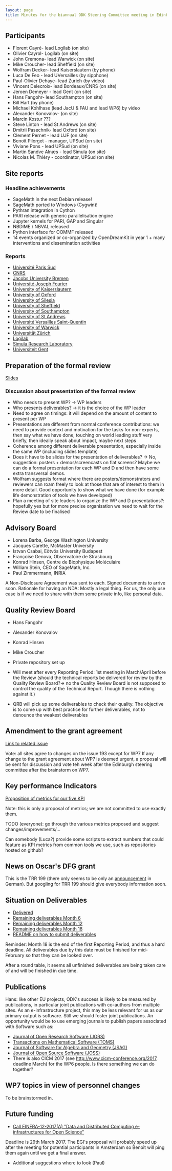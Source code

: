 ```yaml
---
layout: page
title: Minutes for the biannual ODK Steering Committee meeting in Edinburgh
---
```


## Participants

- Florent Cayré- lead Logilab (on site)
- Olivier Cayrol- Logilab (on site)
- John Cremona- lead Warwick (on site)
- Mike Croucher- lead Sheffield (on site)
- Wolfram Decker- lead Kaiserslautern (by phone)
- Luca De Feo - lead UVersailles (by sipphone)
- Paul-Olivier Dehaye- lead Zurich (by video)
- Vincent Delecroix- lead Bordeaux/CNRS (on site)
- Jeroen Demeyer - lead Gent (on site)
- Hans Fangohr- lead Southampton (on site)
- Bill Hart (by phone)
- Michael Kohlhase (lead JacU & FAU and lead WP6) by video
- Alexander Konovalov- (on site)
- Marcin Kostur ???
- Steve Linton - lead St Andrews (on site)
- Dmitrii Pasechnik- lead Oxford (on site)
- Clement Pernet - lead UJF (on site)
- Benoît Pilorget - manager, UPSud (on site)
- Viviane Pons - lead UPSud (on site)
- Martin Sandve Alnæs - lead Simula (on site)
- Nicolas M. Thiéry - coordinator, UPSud (on site)


## Site reports

### Headline achievements

- SageMath in the next Debian release!
- SageMath ported to Windows (Cygwin)!
- Pythran integration in Cython
- PARI release with generic parallelisation engine
- Jupyter kernels for PARI, GAP and Singular
- NBDIME / NBVAL released
- Python interface for OOMMF released
- 14 events organized or co-organized by OpenDreamKit in year 1 + many interventions and dissemination activities

### Reports

- [Université Paris Sud](http://opendreamkit.org/meetings/2017-01-19-EdinburghSteeringCommittee/ProgressReports/ParisSud )
- [CNRS](http://opendreamkit.org/meetings/2017-01-19-EdinburghSteeringCommittee/ProgressReports/CNRS )
- [Jacobs University Bremen](http://opendreamkit.org/meetings/2017-01-19-EdinburghSteeringCommittee/ProgressReports/JacU )
- [Université Joseph Fourier](http://opendreamkit.org/meetings/2017-01-19-EdinburghSteeringCommittee/ProgressReports/UJF )
- [University of Kaiserslautern](http://opendreamkit.org/meetings/2017-01-19-EdinburghSteeringCommittee/ProgressReports/Kaiserslautern )
- [University of Oxford](http://opendreamkit.org/meetings/2017-01-19-EdinburghSteeringCommittee/ProgressReports/Oxford )
- [University of Silesia](http://opendreamkit.org/meetings/2017-01-19-EdinburghSteeringCommittee/ProgressReports/Silesia )
- [University of Sheffield](http://opendreamkit.org/meetings/2017-01-19-EdinburghSteeringCommittee/ProgressReports/Sheffield )
- [University of Southampton](http://opendreamkit.org/meetings/2017-01-19-EdinburghSteeringCommittee/ProgressReports/southampton.pdf )
- [University of St Andrews](http://opendreamkit.org/meetings/2017-01-19-EdinburghSteeringCommittee/ProgressReports/StAndrews )
- [Université Versailles Saint-Quentin](http://opendreamkit.org/meetings/2017-01-19-EdinburghSteeringCommittee/ProgressReports/UVersailles )
- [University of Warwick](http://opendreamkit.org/meetings/2017-01-19-EdinburghSteeringCommittee/ProgressReports/Warwick )
- [Universität Zürich](http://opendreamkit.org/meetings/2017-01-19-EdinburghSteeringCommittee/ProgressReports/Zurich )
- [Logilab](http://opendreamkit.org/meetings/2017-01-19-EdinburghSteeringCommittee/ProgressReports/Logilab )
- [Simula Research Laboratory](http://opendreamkit.org/meetings/2017-01-19-EdinburghSteeringCommittee/ProgressReports/Simula )
- [Universiteit Gent](http://opendreamkit.org/meetings/2017-01-19-EdinburghSteeringCommittee/ProgressReports/UGent/ugent.pdf )


## Preparation of the formal review

[Slides](http://opendreamkit.org/meetings/2017-01-19-EdinburghSteeringCommittee/Review-presentation)

### Discussion about presentation of the formal review

* Who needs to present WP? -> WP leaders
* Who presents deliverables? -> it is the choice of the WP leader
* Need to agree on timings: it will depend on the amount of content to present per WP
* Presentations are different from normal conference contributions: we need to provide context and motivation for the tasks for non-experts, then say what we have done, touching on world leading stuff very briefly, then ideally speak about impact, maybe next steps
* Coherence among different deliverable presentation, especially inside the same WP (including slides template)
* Does it have to be slides for the presentation of deliverables? -> No, suggestion: posters + demos/screencasts on flat screens? Maybe we can do a formal presentation for each WP and D and then have some extra transversal demos.
* Wolfram suggests format where there are posters/demonstrators and reviewers can roam freely to look at those that are of interest to them in more detail. Good opportunity to show what we have done (for example life demonstration of tools we have developed)
* Plan a meeting of site leaders to organize the WP and D presentations?: hopefully yes but for more precise organisation we need to wait for the Review date to be finalised

## Advisory Board

- Lorena Barba, George Washington University
- Jacques Carette, McMaster University
- Istvan Csabai, Eötvös University Budapest
- Françoise Genova, Observatoire de Strasbourg
- Konrad Hinsen, Centre de Biophysique Moléculaire
- William Stein, CEO of SageMath, Inc.
- Paul Zimmermann, INRIA

A Non-Disclosure Agreement was sent to each. Signed documents to arrive soon.
Rationale for having an NDA: Mostly a legal thing. For us, the only use case is if we need to share with them some private info, like personal data.

## Quality Review Board

- Hans Fangohr
- Alexander Konovalov
- Konrad Hinsen
- Mike Croucher

- Private repository set up
- Will meet after every Reporting Period: 1st meeting in March/April before the Review (should the technical reports be delivered for review by the Quality Review Board?-> no the Quality Review Board is not supposed to control the quality of the Technical Report. Though there is nothing against it.)
- QRB will pick up some deliverables to check their quality. The objective is to come up with best practice for further deliverables, not to denounce the weakest deliverables

## Amendment to the grant agreement

[Link to related issue](https://github.com/OpenDreamKit/OpenDreamKit/issues/193)

Vote: all sites agree to changes on the issue 193 except for WP7 
If any change to the grant agreement about WP7 is deemed urgent, a proposal will be sent for discussion and vote teh week after the Edinburgh steering committee after the brainstorm on WP7.

## Key performance Indicators

[Proposition of metrics for our five KPI](https://github.com/OpenDreamKit/OpenDreamKit/issues/179 )

Note: this is only a proposal of metrics; we are not committed to use exactly them. 

TODO (everyone): go through the various metrics proposed and suggest changes/improvements/...

Can somebody (Luca?) provide some scripts to extract numbers that could feature as KPI metrics from common tools we use, such as repositories hosted on github?

## News on Oscar's DFG grant

This is the TRR 199 (there only seems to be only an [announcement](https://www.uni-kl.de/aktuelles/news/news/detail/News/grosser-erfolg-fuer-die-tu-kaiserslautern-neuer-dfg-sonderforschungsbereich-in-der-mathematik/) in German).
But googling for TRR 199 should give everybody information soon. 

## Situation on Deliverables

- [Delivered](https://github.com/OpenDreamKit/OpenDreamKit/issues?q=is:issue%20label:deliverable )
- [Remaining deliverables Month 6](https://github.com/OpenDreamKit/OpenDreamKit/milestone/2 )
- [Remaining deliverables Month 12](https://github.com/OpenDreamKit/OpenDreamKit/milestone/60 )
- [Remaining deliverables Month 18](https://github.com/OpenDreamKit/OpenDreamKit/milestone/62 )
- [README on how to submit deliverables](https://github.com/OpenDreamKit/OpenDreamKit/blob/master/README.md )

Reminder: Month 18 is the end of the first Reporting Period, and thus a hard deadline. All deliverables due by this date
must be finished for mid-February so that they can be looked over.

After a round table, it seems all unfinished deliverables are being taken care of and will be finished in due time.

## Publications

Hans: like other EU projects, ODK's success is likely to be measured by publications, in particular joint publications with co-authors from multiple sites. As an e-infrastructure project, this may be less relevant for us as our primary output is software. Still we should foster joint publications. An opportunity would be to use emerging journals to publish papers associated with Software such as:

- [Journal of Open Research Software (JORS)](http://openresearchsoftware.metajnl.com)
- [Transactions on Mathematical Software (TOMS)](http://toms.acm.org/)
- [Journal of Software for Algebra and Geometry (JSAG)](http://msp.org/jsag/)
- [Journal of Open Source Software (JOSS)](http://joss.theoj.org/)
- There is also  CICM 2017 (see http://www.cicm-conference.org/2017, deadline March) for the WP6 people. Is there something we can do together?

## WP7 topics in view of personnel changes

To be brainstormed in.

## Future funding

- [Call EINFRA-12-2017(A) "Data and Distributed Computing e-infrastructures for Open Science"](http://ec.europa.eu/research/participants/portal/desktop/en/opportunities/h2020/topics/einfra-12-2017.html )

Deadline is 29th March 2017.  The EGI's proposal will probably speed up after the meeting for potential participants in Amsterdam so Benoît will ping them again until we get a final answer.

- Additional suggestions where to look (Paul)


